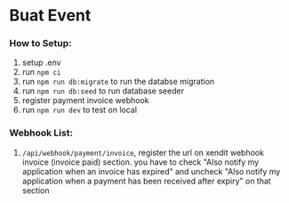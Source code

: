# Buat Event

### How to Setup:

1. setup .env
2. run `npm ci`
3. run `npm run db:migrate` to run the databse migration
4. run `npm run db:seed` to run database seeder
5. register payment invoice webhook
6. run `npm run dev` to test on local

### Webhook List:

1. `/api/webhook/payment/invoice`, register the url on xendit webhook invoice (invoice paid) section. you have to check "Also notify my application when an invoice has expired" and uncheck "Also notify my application when a payment has been received after expiry" on that section

